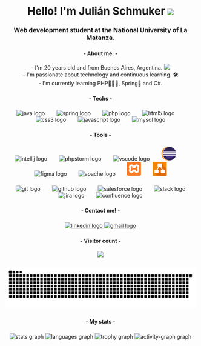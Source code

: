 <h1 align="center">Hello! I'm Julián Schmuker <img src="https://raw.githubusercontent.com/iampavangandhi/iampavangandhi/master/gifs/Hi.gif" width="30px"></h1>

###

<h3 align="center">Web development student at the National University of La Matanza.</h3>

###
<h4 align="center">- About me: -</h4>
<p align="center"> - I'm 20 years old and from Buenos Aires, Argentina. <img src="argentina.png" width="20px"> <br> - I'm passionate about technology and continuous learning. 🛠<br> - I'm currently learning PHP👨🏻‍💻, Spring🍃 and C#.</p>

###

<h4 align="center"></h4>

###

<h4 align="center">- Techs -</h4>

###

<div align="center">
  <img src="https://cdn.jsdelivr.net/gh/devicons/devicon/icons/java/java-original-wordmark.svg" height="43" alt="java logo"  />
  <img width="23" />
  <img src="https://cdn.jsdelivr.net/gh/devicons/devicon/icons/spring/spring-original-wordmark.svg" height="43" alt="spring logo"  />
  <img width="23" />
  <img src="https://cdn.jsdelivr.net/gh/devicons/devicon/icons/php/php-original.svg" height="43" alt="php logo"  />
  <img width="23" />
  <img src="https://cdn.jsdelivr.net/gh/devicons/devicon/icons/html5/html5-original.svg" height="43" alt="html5 logo"  />
  <img width="23" />
  <img src="https://cdn.jsdelivr.net/gh/devicons/devicon/icons/css3/css3-original.svg" height="43" alt="css3 logo"  />
  <img width="23" />
  <img src="https://cdn.jsdelivr.net/gh/devicons/devicon/icons/javascript/javascript-original.svg" height="43" alt="javascript logo"  />
  <img width="23" />
  <img src="https://cdn.jsdelivr.net/gh/devicons/devicon/icons/mysql/mysql-original-wordmark.svg" height="43" alt="mysql logo"  />
</div>

###

<h4 align="center"></h4>

###

<h4 align="center">- Tools -</h4>

###

<div align="center">
  <img src="https://cdn.jsdelivr.net/gh/devicons/devicon/icons/intellij/intellij-original.svg" height="37" alt="intellij logo"  />
  <img width="23" />
  <img src="https://cdn.jsdelivr.net/gh/devicons/devicon/icons/phpstorm/phpstorm-original.svg" height="37" alt="phpstorm logo"  />
  <img width="23" />
  <img src="https://cdn.jsdelivr.net/gh/devicons/devicon/icons/vscode/vscode-original.svg" height="37" alt="vscode logo"  />
  <img width="23" />
  <img src="https://github.com/JulianKer/JulianKer/blob/main/eclipse.svg" height="37" alt="eclipseide logo"  />
  <img width="23" />
  <img src="https://cdn.jsdelivr.net/gh/devicons/devicon/icons/figma/figma-original.svg" height="37" alt="figma logo"  />
  <img width="23" />
  <img src="https://cdn.jsdelivr.net/gh/devicons/devicon/icons/apache/apache-original.svg" height="37" alt="apache logo"  />
  <img width="23" />
  <img src="https://github.com/JulianKer/JulianKer/blob/main/xammp-logo.svg" height="37" alt="git logo"  />
  <img width="23" />
  <img src="https://github.com/JulianKer/JulianKer/blob/main/draw-io.png" height="37" alt="git logo"  />
</div>

###

<div align="center">
  <img width="23" />
  <img src="https://cdn.jsdelivr.net/gh/devicons/devicon/icons/git/git-original.svg" height="37" alt="git logo"  />
  <img width="23" />
  <img src="https://cdn.jsdelivr.net/gh/devicons/devicon/icons/github/github-original.svg" height="37" alt="github logo"  />
  <img width="23" />
  <img src="https://cdn.jsdelivr.net/gh/devicons/devicon/icons/salesforce/salesforce-original.svg" height="37" alt="salesforce logo"  />
  <img width="23" />
  <img src="https://cdn.jsdelivr.net/gh/devicons/devicon/icons/slack/slack-original.svg" height="37" alt="slack logo"  />
  <img width="23" />
  <img src="https://cdn.jsdelivr.net/gh/devicons/devicon/icons/jira/jira-original.svg" height="37" alt="jira logo"  />
  <img width="23" />
  <img src="https://cdn.jsdelivr.net/gh/devicons/devicon/icons/confluence/confluence-original.svg" height="37" alt="confluence logo"  />
</div>

###

<h4 align="center"></h4>

###

<h4 align="center">- Contact me! -</h4>

###

<div align="center">
  <a href="https://www.linkedin.com/in/juli%C3%A1n-gabriel-schmuker-185358288/" target="_blank">
    <img src="https://raw.githubusercontent.com/maurodesouza/profile-readme-generator/master/src/assets/icons/social/linkedin/default.svg" width="66" height="43" alt="linkedin logo"  />
  </a>
  <a href="https://mail.google.com/mail/?view=cm&fs=1&to=julianschker@gmail.com&su=Consulta%20desde%20GitHub&body=Hola%20Julian,%20te%20escribo%20porque..." target="_blank">
    <img src="https://raw.githubusercontent.com/maurodesouza/profile-readme-generator/master/src/assets/icons/social/gmail/default.svg" width="66" height="43" alt="gmail logo"  />
  </a>
</div>

###

<h4 align="center"></h4>

###

<h4 align="center">- Visitor count -</h4>

<div align="center">
  <img src="https://profile-counter.glitch.me/JulianKer/count.svg?"  />
</div>

###

 <p align="center">
 <a href="https://github.com/JulianKer#js-contribution-activity"><img src="https://github.com/JulianKer/JulianKer/blob/main/snake.svg" alt="Snake animation" title="JulianKer´s contibutions :)" /></a>
</p>

###

<h4 align="center">- My stats -</h4>

###

<div align="center">
  <img src="https://github-readme-stats.vercel.app/api?username=JulianKer&hide_title=false&hide_rank=false&show_icons=true&include_all_commits=true&count_private=true&disable_animations=false&theme=blue-green&locale=en&hide_border=true&order=1" height="150" alt="stats graph"  />
  <img src="https://github-readme-stats.vercel.app/api/top-langs?username=JulianKer&locale=en&hide_title=false&layout=compact&card_width=320&langs_count=10&theme=blue-green&hide_border=true&order=2" height="150" alt="languages graph"  />
  <img src="https://github-profile-trophy.vercel.app?username=JulianKer&theme=matrix&column=-1&row=1&margin-w=8&margin-h=8&no-bg=true&no-frame=true&order=4" height="150" alt="trophy graph"  />
  <img src="https://github-readme-activity-graph.vercel.app/graph?username=JulianKer&radius=16&theme=github-dark&area=true&order=5&hide_border=true" height="300" alt="activity-graph graph"  />
</div>

###
